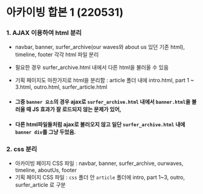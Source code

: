 # 아카이빙 합본 1 (220531)

### 1. AJAX 이용하여 html 분리 
*  navbar, banner, surfer_archive(our waves와 about us 있던 기존 html), timeline, footer 각각 html 파일 분리
* 필요한 경우 surfer_archive.html 내에서 다른 html을 불러올 수 있음
* 기획 페이지도 마찬가지로 html을 분리함 : article 폴더 내에 intro.html, part 1 ~ 3.html, outro.html, surfer_article.html

* #### 그중 `banner 요소`의 경우 ajax로 `surfer_archive.html` 내에서 `banner.html`을 불러올 때 JS 효과가 잘 로드되지 않는 문제가 있어, 
* #### 다른 html파일들처럼 ajax로 불러오지 않고 일단 `surfer_archive.html` 내에 `banner div`를 그냥 두었음. 


### 2. css 분리
* 아카이빙 페이지 CSS 파일 : navbar, banner, surfer_archive, ourwaves, timeline, aboutUs, footer 
* 기획 페이지 CSS 파일 : `css` 폴더 안 `article` 폴더에 intro, part 1~3, outro, surfer_article 로 구분
